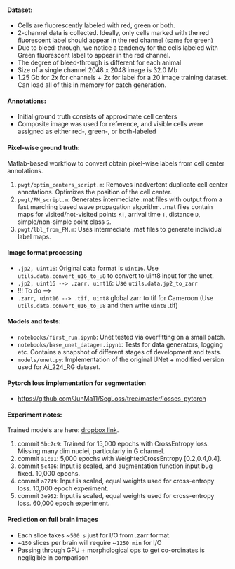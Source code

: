#### Dataset:

 - Cells are fluorescently labeled with red, green or both.
 - 2-channel data is collected. Ideally, only cells marked with the red fluorescent label should appear in the red channel (same for green)
 - Due to bleed-through, we notice a tendency for the cells labeled with Green fluorescent label to appear in the red channel. 
 - The degree of bleed-through is different for each animal
 - Size of a single channel 2048 x 2048 image is 32.0 Mb
 - 1.25 Gb for 2x for channels + 2x for label for a 20 image training dataset. Can load all of this in memory for patch generation.


#### Annotations:

 - Initial ground truth consists of approximate cell centers 
 - Composite image was used for reference, and visible cells were assigned as either red-, green-, or both-labeled
 

#### Pixel-wise ground truth:

Matlab-based workflow to convert obtain pixel-wise labels from cell center annotations.

1. `pwgt/optim_centers_script.m`: Removes inadvertent duplicate cell center annotations. Optimizes the position of the cell center. 
2. `pwgt/FM_script.m`: Generates intermediate .mat files with output from a fast marching based wave propagation algorithm. .mat files contain maps for  visited/not-visited points `KT`, arrival time `T`, distance `D`, simple/non-simple point class `S`.
3. `pwgt/lbl_from_FM.m`: Uses intermediate .mat files to generate individual label maps.

#### Image format processing
 - `.jp2, uint16`: Original data format is `uint16`. Use `utils.data.convert_u16_to_u8` to convert to uint8 input for the unet.
 - `.jp2, uint16 --> .zarr, uint16`: Use `utils.data.jp2_to_zarr`
 - !!! To do --> 
 - `.zarr, uint16 --> .tif, uint8` global zarr to tif for Cameroon (Use `utils.data.convert_u16_to_u8` and then write `uint8` .tif)


#### Models and tests:

 - `notebooks/first_run.ipynb`: Unet tested via overfitting on a small patch. 
 - `notebooks/base_unet_datagen.ipynb`: Tests for data generators, logging etc. Contains a snapshot of different stages of development and tests.  
 - `models/unet.py`: Implementation of the original UNet + modified version used for Ai_224_RG dataset. 


#### Pytorch loss implementation for segmentation
  - https://github.com/JunMa11/SegLoss/tree/master/losses_pytorch


#### Experiment notes:
Trained models are here: [dropbox link](https://www.dropbox.com/sh/19qthlltaq92431/AAAlpO_fFAH5eorzfY60q3_Ja?dl=0).
1. commit `5bc7c9`: Trained for 15,000 epochs with CrossEntropy loss. Missing many dim nuclei, particularly in G channel.
2. commit `a1c01`: 5,000 epochs with WeightedCrossEntropy [0.2,0.4,0.4].
3. commit `5c406`: Input is scaled, and augmentation function input bug fixed. 10,000 epochs.
4. commit `a7749`: Input is scaled, equal weights used for cross-entropy loss. 10,000 epoch experiment. 
5. commit `3e952`: Input is scaled, equal weights used for cross-entropy loss. 60,000 epoch experiment. 

#### Prediction on full brain images
 - Each slice takes ~`500 s` just for I/O from .zarr format. 
 - ~`150` slices per brain will require ~`1250 min` for I/O
 - Passing through GPU + morphological ops to get co-ordinates is negligible in comparison

